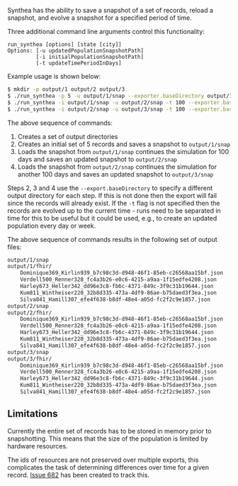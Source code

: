 Synthea has the ability to save a snapshot of a set of records, reload a snapshot, and evolve a snapshot for a specified period of time.

Three additional command line arguments control this functionality:

```
run_synthea [options] [state [city]]
Options: [-u updatedPopulationSnapshotPath]
         [-i initialPopulationSnapshotPath]
         [-t updateTimePeriodInDays]
```

Example usage is shown below:

```sh
$ mkdir -p output/1 output/2 output/3
$ ./run_synthea -p 5 -u output/1/snap --exporter.baseDirectory output/1
$ ./run_synthea -i output/1/snap -u output/2/snap -t 100 --exporter.baseDirectory output/2
$ ./run_synthea -i output/2/snap -u output/3/snap -t 100 --exporter.baseDirectory output/3
```

The above sequence of commands:

1. Creates a set of output directories
2. Creates an initial set of 5 records and saves a snapshot to `output/1/snap`
3. Loads the snapshot from `output/1/snap` continues the simulation for 100 days and saves an updated snapshot to `output/2/snap`
4. Loads the snapshot from `output/2/snap` continues the simulation for another 100 days and saves an updated snapshot to `output/3/snap`

Steps 2, 3 and 4 use the `--export.baseDirectory` to specify a different output directory for each step. If this is not done then the export will fail since the records will already exist. If the `-t` flag is not specified then the records are evolved up to the current time - runs need to be separated in time for this to be useful but it could be used, e.g., to create an updated population every day or week.

The above sequence of commands results in the following set of output files:

```sh
output/1/snap
output/1/fhir/
    Dominique369_Kirlin939_b7c98c3d-d948-46f1-85eb-c26568aa15bf.json 
    Verdell500_Renner328_fc4a3b26-e0c6-4215-a9aa-1f15edfe4208.json
    Harley673_Heller342_dd96e3c8-fb6c-4371-849c-3f9c31b19644.json
    Kum811_Wintheiser220_32b8d335-473a-4df9-86ae-b75daed3f3ea.json
    Silva841_Hamill307_efe4f638-b8df-48e4-a05d-fc2f2c9e1857.json
output/2/snap
output/2/fhir/
    Dominique369_Kirlin939_b7c98c3d-d948-46f1-85eb-c26568aa15bf.json 
    Verdell500_Renner328_fc4a3b26-e0c6-4215-a9aa-1f15edfe4208.json
    Harley673_Heller342_dd96e3c8-fb6c-4371-849c-3f9c31b19644.json
    Kum811_Wintheiser220_32b8d335-473a-4df9-86ae-b75daed3f3ea.json
    Silva841_Hamill307_efe4f638-b8df-48e4-a05d-fc2f2c9e1857.json
output/3/snap
output/3/fhir/
    Dominique369_Kirlin939_b7c98c3d-d948-46f1-85eb-c26568aa15bf.json 
    Verdell500_Renner328_fc4a3b26-e0c6-4215-a9aa-1f15edfe4208.json
    Harley673_Heller342_dd96e3c8-fb6c-4371-849c-3f9c31b19644.json
    Kum811_Wintheiser220_32b8d335-473a-4df9-86ae-b75daed3f3ea.json
    Silva841_Hamill307_efe4f638-b8df-48e4-a05d-fc2f2c9e1857.json
```

## Limitations

Currently the entire set of records has to be stored in memory prior to snapshotting. This means that the size of the population is limited by hardware resources.

The ids of resources are not preserved over multiple exports, this complicates the task of determining differences over time for a given record. [Issue 682](https://github.com/synthetichealth/synthea/issues/682) has been created to track this.